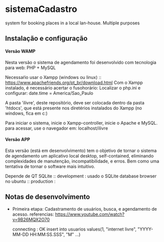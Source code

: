 # sistemaCadastro
system for booking places in a local lan-house. Multiple purposes


## Instalação e configuração
#### Versão WAMP
Nesta versão o sistema de agendamento foi desenvolvido com tecnologia para web: PHP + MySQL

Necessaŕio usar o Xampp (windows ou linux) :: https://www.apachefriends.org/pt_br/download.html
Com o Xampp instalado, é necessário acertar o fusohorário:
Localizar o php.ini e configurar: date.time = America/Sao_Paulo

A pasta 'ilivre', deste repositório, deve ser colocada dentro da pasta 'htdocs', que está presente nos diretérios instalados do Xampp (no windows, fica em c:)

Para iniciar o sistema, inicie o Xampp-controller, inicie o Apache e MySQL. para acessar, use o navegador em: localhost/ilivre


#### Versão APP
Esta versão (está em desenvolvimento) tem o objetivo de tornar o sistema de agendamento um aplicativo local desktop, self-contained, eliminando complexidades de manutenção, incompatibilidade, e erros. Bem como uma tentativa de tornar o software mais intuitivo.

Depende de QT
SQLite 
	:: development : usado o SQLite database browser no ubuntu
	:: production  : 




## Notas de desenvolvimento
- Primeira etapa: Cadastramento de usuários, busca, e agendamento de acesso.
	referencias: https://www.youtube.com/watch?v=9B26MQX2O70

	connecting : OK
	insert into usuarios values(1, "internet livre", "YYYY-MM-DD HH:MM:SS.SSS", "M" ...)
